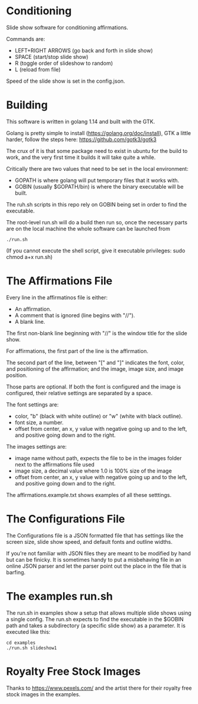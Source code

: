 # Conditioning
Slide show software for conditioning affirmations.

Commands are:

* LEFT+RIGHT ARROWS (go back and forth in slide show)
* SPACE (start/stop slide show)
* R (toggle order of slideshow to random)
* L (reload from file)

Speed of the slide show is set in the config.json.

# Building

This software is written in golang 1.14 and built with the GTK.

Golang is pretty simple to install (https://golang.org/doc/install), GTK a little harder, follow the steps here: https://github.com/gotk3/gotk3

The crux of it is that some package need to exist in ubuntu for the build to work, and the very first time it builds it will take quite a while.

Critically there are two values that need to be set in the local environment:

* GOPATH is where golang will put temporary files that it works with.
* GOBIN (usually $GOPATH/bin) is where the binary executable will be built.

The ruh.sh scripts in this repo rely on GOBIN being set in order to find the executable.

The root-level run.sh will do a build then run so, once the necessary parts are on the local machine the whole software can be launched from

    ./run.sh

(If you cannot execute the shell script, give it executable privileges: sudo chmod a+x run.sh)

# The Affirmations File

Every line in the affirmatinos file is either:

* An affirmation.
* A comment that is ignored (line begins with "//").
* A blank line.

The first non-blank line beginning with "//" is the window title for the slide show.

For affirmations, the first part of the line is the affirmation.

The second part of the line, between "[" and "]" indicates the font, color, and positioning of the affirmation; and the image, image size, and image position.

Those parts are optional. If both the font is configured and the image is configured, their relative settings are separated by a space.

The font settings are:

* color, "b" (black with white outline) or "w" (white with black outline).
* font size, a number.
* offset from center, an x, y value with negative going up and to the left, and positive going down and to the right.

The images settings are:

* image name without path, expects the file to be in the images folder next to the affirmations file used
* image size, a decimal value where 1.0 is 100% size of the image
* offset from center, an x, y value with negative going up and to the left, and positive going down and to the right.

The affirmations.example.txt shows examples of all these setttings.

# The Configurations File

The Configurations file is a JSON formatted file that has settings like the screen size, slide show speed, and default fonts and outline widths.

If you're not familiar with JSON files they are meant to be modified by hand but can be finicky. It is sometimes handy to put a misbehaving file in an online JSON parser and let the parser point out the place in the file that is barfing.

# The examples run.sh

The run.sh in examples show a setup that allows multiple slide shows using a single config. The run.sh expects to find the executable in the $GOBIN path and takes a subdirectory (a specific slide show) as a parameter. It is executed like this:

    cd examples
    ./run.sh slideshow1

# Royalty Free Stock Images

Thanks to https://www.pexels.com/ and the artist there for their royalty free stock images in the examples.
